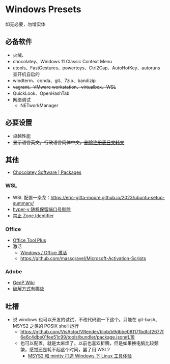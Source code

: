 # Windows Presets

如无必要，勿增实体

## 必备软件
- 火绒、
- chocolatey、Windows 11 Classic Context Menu
- utools、FastGestures、powertoys、Ctrl2Cap、AutoHotKey、autoruns 查开机自启的
- windterm、conda、git、7zip、bandizip
- ~~vagrant、VMware workstation、virtualbox、WSL~~
- QuickLook、OpenHashTab
- 网络调试
  - NETworkManager

## 必要设置
- 卓越性能
- ~~显示语言英文，行政语言简体中文，[删除注册表日文韩文](https://zhuanlan.zhihu.com/p/502139239)~~

## 其他
- [Chocolatey Software | Packages](https://community.chocolatey.org/packages)

### WSL
- WSL 配置一条龙：https://eric-gitta-moore.github.io/2023/ubuntu-setup-summary/
- [hyper-v 随机保留端口号剔除](https://juejin.cn/post/7214854106179321911)
- [禁止 Zone.Identifier](https://github.com/microsoft/WSL/issues/7456#issuecomment-1172877312)

### Office
- [Office Tool Plus](https://otp.landian.vip/zh-cn/)
- 激活
  - [Windows / Office 激活](https://github.com/zbezj/HEU_KMS_Activator/releases)
  - https://github.com/massgravel/Microsoft-Activation-Scripts

### Adobe
- [GenP Wiki](https://www.reddit.com/r/GenP/wiki/index/)
- [破解方式有哪些](https://www.reddit.com/r/GenP/wiki/patchmethods/)

## 吐槽
- 说 windows 也可以开发的试试，不改代码跑一下这个。只能在 git-bash、MSYS2 之类的 POSIX shell 运行
  - https://github.com/VisActor/VRender/blob/b9dbbe081171bdfcf2677f6e6c4dbe01fee51c99/tools/bundler/package.json#L18
  - 也可以配置，就是太麻烦了。以前也喜欢折腾，但是如果换电脑比较频繁，感觉还是耗不起这个时间，罢了用 WSL2
    - [MSYS2 和 mintty 打造 Windows 下 Linux 工具体验](https://creaink.github.io/post/Computer/Windows/win-msys2.html)
